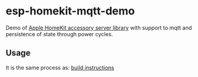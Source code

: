 # esp-homekit-mqtt-demo
Demo of [Apple HomeKit accessory server library](https://github.com/maximkulkin/esp-homekit) with support to mqtt and persistence of state through power cycles.

## Usage

It is the same process as: [build instructions](https://github.com/maximkulkin/esp-homekit-demo/wiki/Build-instructions)
